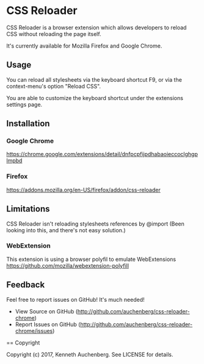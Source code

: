 CSS Reloader
=================

CSS Reloader is a browser extension which allows developers to reload CSS without reloading the page itself.

It's currently available for Mozilla Firefox and Google Chrome.

## Usage

You can reload all stylesheets via the keyboard shortcut F9, or via the context-menu's option "Reload CSS".

You are able to customize the keyboard shortcut under the extensions settings page.

## Installation

### Google Chrome
 https://chrome.google.com/extensions/detail/dnfpcpfijpdhabaoieccoclghgplmpbd 

### Firefox
https://addons.mozilla.org/en-US/firefox/addon/css-reloader

## Limitations

CSS Reloader isn't reloading stylesheets references by @import (Been looking into this, and there's not easy solution.)

### WebExtension
This extension is using a browser polyfil to emulate WebExtensions
https://github.com/mozilla/webextension-polyfill

##  Feedback
Feel free to report issues on GitHub! It's much needed!

* View Source on GitHub (http://github.com/auchenberg/css-reloader-chrome)
* Report Issues on GitHub (http://github.com/auchenberg/css-reloader-chrome/issues)
   
== Copyright

Copyright (c) 2017, Kenneth Auchenberg. See LICENSE for details.
